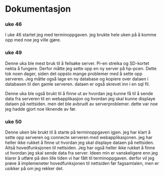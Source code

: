 # Dokumentasjon

### uke 46

I uke 46 startet jeg med terminoppgaven. jeg brukte hele uken på å komme opp med noe jeg ville gjøre. 


### uke 49

Denne uka ble mest bruk til å feilsøke server. Pi-en streika og SD-kortet nekta å fungere. Derfor måtte jeg sette opp en ny server på hp-pcen. Dette tok noen dager, siden det oppsto mange problemer med å sette opp serveren. Jeg måtte også lage en ny database og kopiere over dataen i databasen til den gamle serveren. dataen er også skrevet inn i en sql fil. 

Denne uka ble også brukt til å finne ut av hvordan jeg kunne få til å sende data fra serveren til en webapplikasjon og hvordan jeg skal kunne displaye dataen på nettsiden. men det ble avbrudt av serverproblemer. dette var noe jeg hadde gjort noe liknende av før. 

### uke 50
Denne uken ble brukt til å starte på terminoppgaven igjen. jeg har klart å sette opp serveren og connecte serveren med webapplikasjonen. jeg har heller ikke rukket å finne ut hvordan jeg skal displaye dataen på nettsiden. Altså hovedfunksjonen til nettsiden. Jeg har også heller ikke rukket å finne ut hvordan jeg skal sende data fra server. Ideen min er vanskeligere enn jeg klarer å utføre på den lille tiden vi har fått til terminoppgaven. derfor vil jeg prøve å implemeneter hovedfunksjonen til nettsiden før fagsamtalen, men er usikker på om jeg rekker det.  
